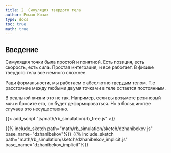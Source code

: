 ```yaml
---
title: 2. Симуляция твердого тела
author: Роман Козак
type: docs
toc: true
math: true
---
```


## Введение

Симуляция точки была простой и понятной. Есть позиция, есть скорость, есть сила. Простая интеграция, и все работает. В физике твердого тела все немного сложнее.

Ради формальности, мы работаем с абсолютно твердым телом. Т.е расстояние между любыми двумя точками в теле остается постоянным.

В реальной жизни это не так. Например, если вы возьмете резиновый мяч и бросите его, он будет деформироваться. Но в большинстве случаев это несущественно.

{{< add_script "js/math/rb_simulation/rb_free.js" >}}

{{% include_sketch path="math/rb_simulation/sketch/dzhanibekov.js" base_name="dzhanibekov"%}}
{{% include_sketch path="math/rb_simulation/sketch/dzhanibekov_implicit.js" base_name="dzhanibekov_implicit"%}}
